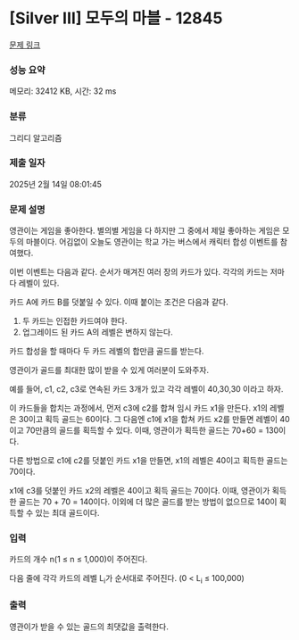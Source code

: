# [Silver III] 모두의 마블 - 12845 

[문제 링크](https://www.acmicpc.net/problem/12845) 

### 성능 요약

메모리: 32412 KB, 시간: 32 ms

### 분류

그리디 알고리즘

### 제출 일자

2025년 2월 14일 08:01:45

### 문제 설명

<p>영관이는 게임을 좋아한다. 별의별 게임을 다 하지만 그 중에서 제일 좋아하는 게임은 모두의 마블이다. 어김없이 오늘도 영관이는 학교 가는 버스에서 캐릭터 합성 이벤트를 참여했다.</p>

<p>이번 이벤트는 다음과 같다. 순서가 매겨진 여러 장의 카드가 있다. 각각의 카드는 저마다 레벨이 있다.</p>

<p>카드 A에 카드 B를 덧붙일 수 있다. 이때 붙이는 조건은 다음과 같다.</p>

<ol>
	<li>두 카드는 인접한 카드여야 한다.</li>
	<li>업그레이드 된 카드 A의 레벨은 변하지 않는다.</li>
</ol>

<p>카드 합성을 할 때마다 두 카드 레벨의 합만큼 골드를 받는다.</p>

<p>영관이가 골드를 최대한 많이 받을 수 있게 여러분이 도와주자.</p>

<p>예를 들어, c1, c2, c3로 연속된 카드 3개가 있고 각각 레벨이 40,30,30 이라고 하자.</p>

<p>이 카드들을 합치는 과정에서, 먼저 c3에 c2를 합쳐 임시 카드 x1을 만든다. x1의 레벨은 30이고 획득 골드는 60이다. 그 다음엔 c1에 x1을 합쳐 카드 x2를 만들면 레벨이 40이고 70만큼의 골드를 획득할 수 있다. 이때, 영관이가 획득한 골드는 70+60 = 130이다.</p>

<p>다른 방법으로 c1에 c2를 덧붙인 카드 x1을 만들면, x1의 레벨은 40이고 획득한 골드는 70이다.</p>

<p>x1에 c3를 덧붙인 카드 x2의 레벨은 40이고 획득 골드는 70이다. 이때, 영관이가 획득한 골드는 70 + 70 = 140이다. 이외에 더 많은 골드를 받는 방법이 없으므로 140이 획득할 수 있는 최대 골드이다.</p>

### 입력 

 <p>카드의 개수 n(1 ≤ n ≤ 1,000)이 주어진다.</p>

<p>다음 줄에 각각 카드의 레벨 L<sub>i</sub>가 순서대로 주어진다. (0 < L<sub>i</sub> ≤ 100,000)</p>

### 출력 

 <p>영관이가 받을 수 있는 골드의 최댓값을 출력한다.</p>

